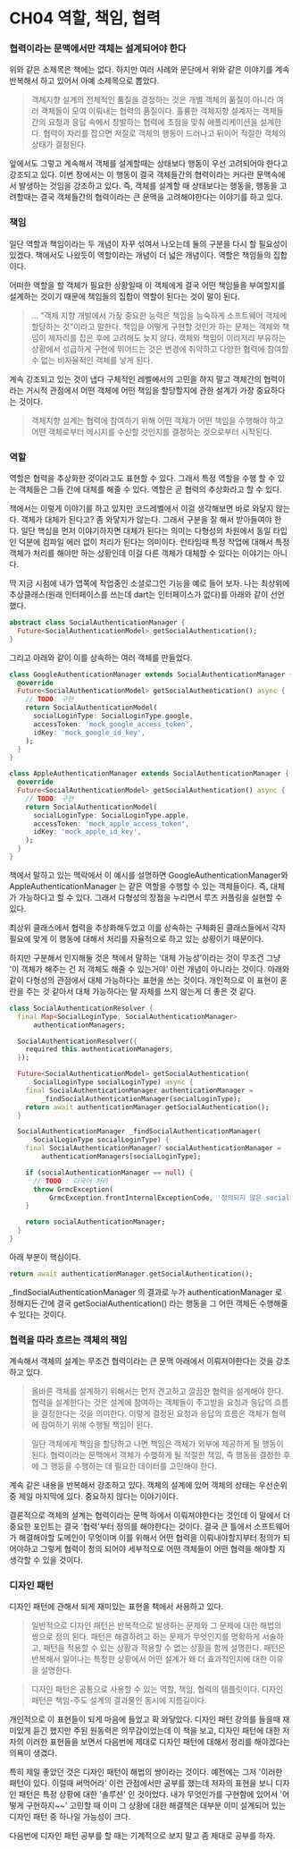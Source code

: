 # CH04 역할, 책임, 협력

### 협력이라는 문맥에서만 객체는 설계되어야 한다

위와 같은 소제목은 책에는 없다. 하지만 여러 사례와 문단에서 위와 같은 이야기를 계속 반복해서 하고 있어서 아예 소제목으로 뽑았다.

> 객체지향 설계의 전체적인 품질을 결정하는 것은 개별 객체의 품질이 아니라 여러 객체들이 모여 이뤄내는 협력의 품질이다. 훌륭한 객체지향 설계자는 객체들 간의 요청과 응답 속에서 창발하는 협력에 초점을 맞춰 애플리케이션을 설계한다. 협력이 자리를 잡으면 저절로 객체의 행동이 드러나고 뒤이어 적절한 객체의 상태가 결정된다.

앞에서도 그렇고 계속해서 객체를 설계할때는 상태보다 행동이 우선 고려되어야 한다고 강조되고 있다. 이번 장에서는 이 행동이 결국 객체들간의 협력이라는 커다란 문맥속에서 발생하는 것임을 강조하고 있다. 즉, 객체를 설계할 때 상태보다는 행동을, 행동을 고려할때는 결국 객체들간의 협력이라는 큰 문맥을 고려해야한다는 이야기를 하고 있다.

### 책임

일단 역할과 책임이라는 두 개념이 자꾸 섞여서 나오는데 둘의 구분을 다시 할 필요성이 있겠다. 책에서도 나왔듯이 역할이라는 개념이 더 넓은 개념이다. 역할은 책임들의 집합이다.

어떠한 역할을 할 객체가 필요한 상황일때 이 객체에게 결국 어떤 책임들을 부여할지를 설계하는 것이기 때문에 책임들의 집합이 역할이 된다는 것이 말이 된다.

> ... "객체 지향 개발에서 가장 중요한 능력은 책임을 능숙하게 소프트웨어 객체에 할당하는 것"이라고 말한다. 책임을 어떻게 구현할 것인가 하는 문제는 객체와 책임이 제자리를 잡은 후에 고려해도 늦지 않다. 객체와 책임이 이리저리 부유하는 상황에서 성급하게 구현에 뛰어드는 것은 변경에 취약하고 다양한 협력에 참여할 수 없는 비자율적인 객체를 낳게 된다.

계속 강조되고 있는 것이 냅다 구체적인 레벨에서의 고민을 하지 말고 객체간의 협력이라는 거시적 관점에서 어떤 객체에 어떤 책임을 할당할지에 관한 설계가 가장 중요하다는 것이다.

> 객체지향 설계는 협력에 참여하기 위해 어떤 객체가 어떤 책임을 수행해야 하고 어떤 객체로부터 메시지를 수신할 것인지를 결정하는 것으로부터 시작된다.

### 역할

역할은 협력을 추상화한 것이라고도 표현할 수 있다. 그래서 특정 역할을 수행 할 수 있는 객체들은 그들 간에 대체를 해줄 수 있다. 역할은 곧 협력의 추상화라고 할 수 있다.

책에서는 이렇게 이야기를 하고 있지만 코드레벨에서 이걸 생각해보면 바로 와닿지 않는다. 객체가 대체가 된다고? 좀 와닿지가 않는다. 그래서 구분을 잘 해서 받아들여야 한다. 일단 핵심을 먼저 이야기하자면 대체가 된다는 의미는 다형성의 차원에서 동일 타입인 덕분에 컴파일 에러 없이 처리가 된다는 의미이다. 런타임때 특정 작업에 대해서 특정 객체가 처리를 해야만 하는 상황인데 이걸 다른 객체가 대체할 수 있다는 이야기는 아니다.

딱 지금 시점에 내가 앱쪽에 작업중인 소셜로그인 기능을 예로 들어 보자. 나는 최상위에 추상클래스(원래 인터페이스를 쓰는데 dart는 인터페이스가 없다)를 아래와 같이 선언했다.

```dart
abstract class SocialAuthenticationManager {
  Future<SocialAuthenticationModel> getSocialAuthentication();
}
```

그리고 아래와 같이 이를 상속하는 여러 객체를 만들었다.

```dart
class GoogleAuthenticationManager extends SocialAuthenticationManager {
  @override
  Future<SocialAuthenticationModel> getSocialAuthentication() async {
    // TODO: 구현
    return SocialAuthenticationModel(
      socialLoginType: SocialLoginType.google,
      accessToken: 'mock_google_access_token',
      idKey: 'mock_google_id_key',
    );
  }
}

class AppleAuthenticationManager extends SocialAuthenticationManager {
  @override
  Future<SocialAuthenticationModel> getSocialAuthentication() async {
    // TODO: 구현
    return SocialAuthenticationModel(
      socialLoginType: SocialLoginType.apple,
      accessToken: 'mock_apple_access_token',
      idKey: 'mock_apple_id_key',
    );
  }
}
```

책에서 말하고 있는 맥락에서 이 예시를 설명하면 GoogleAuthenticationManager와 AppleAuthenticationManager 는 같은 역할을 수행할 수 있는 객체들이다. 즉, 대체가 가능하다고 할 수 있다. 그래서 다형성의 장점을 누리면서 루즈 커플링을 실현할 수 있다.

최상위 클래스에서 협력을 추상화해두었고 이를 상속하는 구체화된 클래스들에서 각자 필요에 맞게 이 행동에 대해서 처리를 자율적으로 하고 있는 상황이기 때문이다.

하지만 구분해서 인지해둘 것은 책에서 말하는 '대체 가능성'이라는 것이 무조건 그냥 '이 객체가 해주는 건 저 객체도 해줄 수 있는거야' 이런 개념이 아니라는 것이다. 아래와 같이 다형성의 관점에서 대체 가능하다는 표현을 쓰는 것이다. 개인적으로 이 표현이 혼란을 주는 것 같아서 대체 가능하다는 말 자체를 쓰지 않는게 더 좋은 것 같다.

```dart
class SocialAuthenticationResolver {
  final Map<SocialLoginType, SocialAuthenticationManager>
      authenticationManagers;

  SocialAuthenticationResolver({
    required this.authenticationManagers,
  });

  Future<SocialAuthenticationModel> getSocialAuthentication(
      SocialLoginType socialLoginType) async {
    final SocialAuthenticationManager authenticationManager =
        _findSocialAuthenticationManager(socialLoginType);
    return await authenticationManager.getSocialAuthentication();
  }

  SocialAuthenticationManager _findSocialAuthenticationManager(
      SocialLoginType socialLoginType) {
    final SocialAuthenticationManager? socialAuthenticationManager =
        authenticationManagers[socialLoginType];

    if (socialAuthenticationManager == null) {
      // TODO : 다국어 처리
      throw GrmcException(
          GrmcException.frontInternalExceptionCode, '정의되지 않은 socialLoginType');
    }

    return socialAuthenticationManager;
  }
}
```

아래 부분이 핵심이다.

```dart
return await authenticationManager.getSocialAuthentication();
```

\_findSocialAuthenticationManager 의 결과로 누가 authenticationManager 로 정해지든 간에 결국 getSocialAuthentication() 라는 행동을 그 어떤 객체든 수행해줄 수 있다는 것이다.

### 협력을 따라 흐르는 객체의 책임

계속해서 객체의 설계는 무조건 협력이라는 큰 문맥 아래에서 이뤄져야한다는 것을 강조하고 있다.

> 올바른 객체를 설계하기 위해서는 먼저 견고하고 깔끔한 협력을 설계해야 한다. 협력을 설계한다는 것은 설계에 참여하는 객체들이 주고받을 요청과 응답의 흐름을 결정한다는 것을 의미한다. 이렇게 결정된 요청과 응답의 흐름은 객체가 협력에 참여하기 위해 수행될 책임이 된다.&#x20;

> 일단 객체에게 책임을 할당하고 나면 책임은 객체가 외부에 제공하게 될 행동이 된다. 협력이라는 문맥에서 객체가 수행하게 될 적절한 책임, 즉 행동을 결정한 후에 그 행등을 수행하는 데 필요한 데이터를 고민해야 한다.

계속 같은 내용을 반복해서 강조하고 있다. 객체의 설계에 있어 객체의 상태는 우선순위중 제일 마지막에 있다. 중요하지 않다는 이야기이다.

결론적으로 객체의 설계는 협력이라는 문맥 하에서 이뤄져야한다는 것인데 이 말에서 더 중요한 포인트는 결국 '협력'부터 정의를 해야한다는 것이다. 결국 큰 틀에서 소프트웨어가 해결해야할 도메인이 무엇이며 이를 위해서 어떤 협력을 이뤄내야할지부터 정의가 되어야하고 그렇게 협력이 정의 되어야 세부적으로 어떤 객체들이 어떤 협력을 해야할 지 생각할 수 있을 것이다.

### 디자인 패턴

디자인 패턴에 관해서 되게 재미있는 표현을 책에서 사용하고 있다.

> 일반적으로 디자인 패턴은 반복적으로 발생하는 문제와 그 문제에 대한 해법의 쌍으로 정의 된다. 패턴은 해결하려고 하는 문제가 무엇인지를 명확하게 서술하고, 패턴을 적용할 수 있는 상황과 적용할 수 없는 상황을 함께 설명한다. 패턴은 반복해서 일어나는 특정한 상황에서 어떤 설계가 왜 더 효과적인지에 대한 이유을 설명한다.

> 디자인 패턴은 공통으로 사용할 수 있는 역할, 책임, 협력의 템플릿이다. 디자인 패턴은 책임-주도 설계의 결과물인 동시에 지름길이다.

개인적으로 이 표현들이 되게 마음에 들었고 확 와닿았다. 디자인 패턴 강의를 들을때 재미있게 듣긴 했지만 주된 원동력은 의무감이었는데 이 책을 보고, 디자인 패턴에 대한 저자의 이러한 표현들을 보면서 다음번에 제대로 디자인 패턴에 대해서 정리를 해야겠다는 의욕이 생겼다.

특히 제일 좋았던 것은 디자인 패턴이 해법의 쌍이라는 것이다. 예전에는 그저 '이러한 패턴이 있다. 이럴때 써먹어라' 이런 관점에서만 공부를 했는데 저자의 표현을 보니 디자인 패턴은 특정 상황에 대한 '솔루션' 인 것이었다. 내가 무엇인가를 구현함에 있어서 '어떻게 구현하지\~\~' 고민할 때 이미 그 상황에 대한 해결책은 대부분 이미 설계되어 있는 디자인 패턴 중 하나일 가능성이 크다.

다음번에 디자인 패턴 공부를 할 때는 기계적으로 보지 말고 좀 제대로 공부를 하자.
